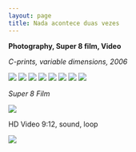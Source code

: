 ```yaml
---
layout: page
title: Nada acontece duas vezes
---
```


**Photography, Super 8 film, Video**

_C-prints, variable dimensions, 2006_

<img src="/public/vela.jpg">

<img src="/public/peixe vulto.jpg">

<img src="/public/sr. joao.jpg">

<img src="/public/Sra Manuela.jpg">

<img src="/public/2017 oneeyedroom focado2-FINAL.jpg">

<img src="/public/homemespelho-druck-110x160.jpg">

<img src="/public/25atalho1_35mm.jpg">

<img src="/public/2017 madrid barajas limpo.jpg">

_Super 8 Film_

<img src="/public/2017super8 mesa.jpg">

HD Video 9:12, sound, loop

<img src="/public/video vela.jpg">
